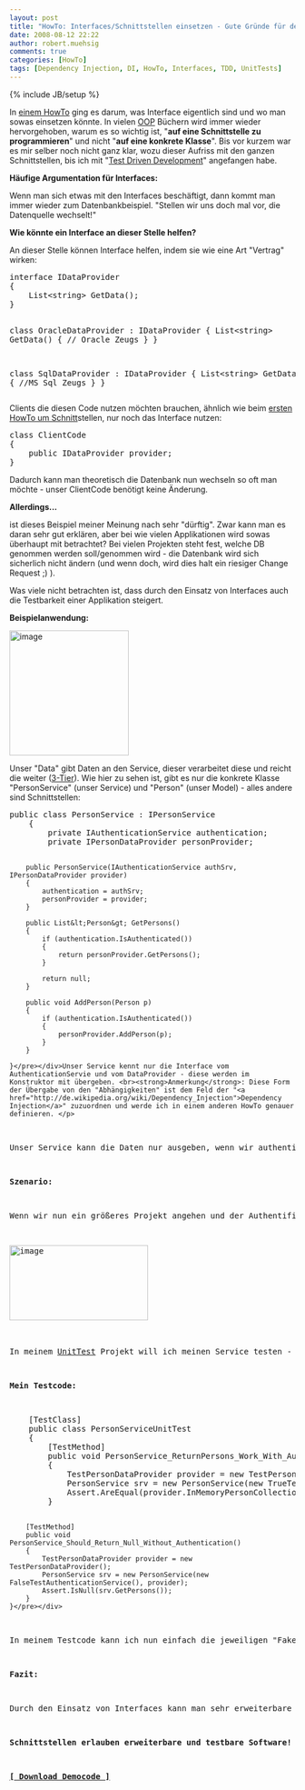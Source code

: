 ```yaml
---
layout: post
title: "HowTo: Interfaces/Schnittstellen einsetzen - Gute Gründe für den Einsatz von Schnittstellen"
date: 2008-08-12 22:22
author: robert.muehsig
comments: true
categories: [HowTo]
tags: [Dependency Injection, DI, HowTo, Interfaces, TDD, UnitTests]
---
```

{% include JB/setup %}
<p>In <a href="{{BASE_PATH}}/2007/11/28/howto-interfacesschnittstellen-verstehen-mal-auf-simple-art-und-weise/">einem HowTo</a> ging es darum, was Interface eigentlich sind und wo man sowas einsetzen könnte. In vielen <a href="http://de.wikipedia.org/wiki/Objektorientierte_Programmierung">OOP</a> Büchern wird immer wieder hervorgehoben, warum es so wichtig ist, "<strong>auf eine Schnittstelle zu programmieren</strong>" und nicht "<strong>auf eine konkrete Klasse</strong>". Bis vor kurzem war es mir selber noch nicht ganz klar, wozu dieser Aufriss mit den ganzen Schnittstellen, bis ich mit "<a href="http://de.wikipedia.org/wiki/Testgetriebene_Entwicklung">Test Driven Development</a>" angefangen habe.</p> <p><strong>Häufige Argumentation für Interfaces:</strong></p> <p>Wenn man sich etwas mit den Interfaces beschäftigt, dann kommt man immer wieder zum Datenbankbeispiel. "Stellen wir uns doch mal vor, die Datenquelle wechselt!"</p> <p><strong>Wie könnte ein Interface an dieser Stelle helfen?</strong></p> <p>An dieser Stelle können Interface helfen, indem sie wie eine Art "Vertrag" wirken:</p> <p> <div class="wlWriterSmartContent" id="scid:812469c5-0cb0-4c63-8c15-c81123a09de7:42081a2e-dfab-4e36-8c90-2d1dcced7b9c" style="padding-right: 0px; display: inline; padding-left: 0px; float: none; padding-bottom: 0px; margin: 0px; padding-top: 0px"><pre name="code" class="c">interface IDataProvider
{
	List&lt;string&gt; GetData();
}

class OracleDataProvider : IDataProvider
{
	List&lt;string&gt; GetData()
	{
	// Oracle Zeugs
	}
}

class SqlDataProvider : IDataProvider
{
	List&lt;string&gt; GetData()
	{
	//MS Sql Zeugs
	}
}</pre></div></p>
<p>Clients die diesen Code nutzen möchten brauchen, ähnlich wie beim <a href="{{BASE_PATH}}/2007/11/28/howto-interfacesschnittstellen-verstehen-mal-auf-simple-art-und-weise/">ersten HowTo um Schnitt</a>stellen, nur noch das Interface nutzen:</p>
<p>
<div class="wlWriterSmartContent" id="scid:812469c5-0cb0-4c63-8c15-c81123a09de7:b6285396-cc7f-4e46-956b-ce0ff01d2ab2" style="padding-right: 0px; display: inline; padding-left: 0px; float: none; padding-bottom: 0px; margin: 0px; padding-top: 0px"><pre name="code" class="c#">class ClientCode
{
	public IDataProvider provider;
}</pre></div></p>
<p>Dadurch kann man theoretisch die Datenbank nun wechseln so oft man möchte - unser ClientCode benötigt keine Änderung.</p>
<p><strong>Allerdings...</strong></p>
<p>ist dieses Beispiel meiner Meinung nach sehr "dürftig". Zwar kann man es daran sehr gut erklären, aber bei wie vielen Applikationen wird sowas überhaupt mit betrachtet? Bei vielen Projekten steht fest, welche DB genommen werden soll/genommen wird - die Datenbank wird sich sicherlich nicht ändern (und wenn doch, wird dies halt ein riesiger Change Request ;) ).</p>
<p>Was viele nicht betrachten ist, dass durch den Einsatz von Interfaces auch die Testbarkeit einer Applikation steigert.</p>
<p><strong>Beispielanwendung:</strong></p>
<p><a href="{{BASE_PATH}}/assets/wp-images/image520.png"><img style="border-right: 0px; border-top: 0px; border-left: 0px; border-bottom: 0px" height="220" alt="image" src="{{BASE_PATH}}/assets/wp-images/image-thumb498.png" width="210" border="0"></a> </p>
<p>Unser "Data" gibt Daten an den Service, dieser verarbeitet diese und reicht die weiter (<a href="{{BASE_PATH}}/2008/07/09/howto-3-tier-3-schichten-architektur/">3-Tier</a>). Wie hier zu sehen ist, gibt es nur die konkrete Klasse "PersonService" (unser Service) und "Person" (unser Model) - alles andere sind Schnittstellen:</p>
<p>
<div class="wlWriterSmartContent" id="scid:812469c5-0cb0-4c63-8c15-c81123a09de7:36136e9d-8194-4d29-8427-bc2c1c06bf37" style="padding-right: 0px; display: inline; padding-left: 0px; float: none; padding-bottom: 0px; margin: 0px; padding-top: 0px"><pre name="code" class="c#">public class PersonService : IPersonService
    {
        private IAuthenticationService authentication;
        private IPersonDataProvider personProvider;

        public PersonService(IAuthenticationService authSrv, IPersonDataProvider provider)
        {
            authentication = authSrv;
            personProvider = provider;
        }

        public List&lt;Person&gt; GetPersons()
        {
            if (authentication.IsAuthenticated())
            {
                return personProvider.GetPersons();
            }
            
            return null;
        }

        public void AddPerson(Person p)
        {
            if (authentication.IsAuthenticated())
            {
                personProvider.AddPerson(p);
            }
        }

    }</pre></div>Unser Service kennt nur die Interface vom AuthenticationServie und vom DataProvider - diese werden im Konstruktor mit übergeben. <br><strong>Anmerkung</strong>: Diese Form der Übergabe von den "Abhängigkeiten" ist dem Feld der "<a href="http://de.wikipedia.org/wiki/Dependency_Injection">Dependency Injection</a>" zuzuordnen und werde ich in einem anderen HowTo genauer definieren. </p>
<p>Unser Service kann die Daten nur ausgeben, wenn wir authentifiziert sind.</p>
<p><strong>Szenario:</strong></p>
<p>Wenn wir nun ein größeres Projekt angehen und der Authentifizierungsmechanismus nicht so einfach ist und auch Fremdsysteme mit einbezieht, dann wäre es ja nett, wenn man während der Entwicklung eine Art "Fake" aufsetzen kann. Durch die Interface ist es sehr einfach, sowas zu machen:</p>
<p><a href="{{BASE_PATH}}/assets/wp-images/image521.png"><img style="border-right: 0px; border-top: 0px; border-left: 0px; border-bottom: 0px" height="132" alt="image" src="{{BASE_PATH}}/assets/wp-images/image-thumb499.png" width="244" border="0"></a> </p>
<p>In meinem <a href="{{BASE_PATH}}/2008/05/22/howto-einfache-tests-unittests-oder-keine-angst-vor-unittests/">UnitTest</a> Projekt will ich meinen Service testen - und <a href="{{BASE_PATH}}/2008/08/05/howto-unittests-und-einfhrung-in-mocking-mit-rhinomocks/">nur diesen(!).</a> dafür habe ich mit ein "TestPersonDataProvider" erstellt, der "IPersonDataProvider" implementiert und jeweils ein AuthenticationService, welcher mir sagt, dass ich authentifiziert bin, oder nicht.</p>
<p><strong>Mein Testcode:</strong></p>
<div class="wlWriterSmartContent" id="scid:812469c5-0cb0-4c63-8c15-c81123a09de7:2fce7e11-72f3-4da6-94fa-e71eb33229d0" style="padding-right: 0px; display: inline; padding-left: 0px; float: none; padding-bottom: 0px; margin: 0px; padding-top: 0px"><pre name="code" class="c#">    [TestClass]
    public class PersonServiceUnitTest
    {
        [TestMethod]
        public void PersonService_ReturnPersons_Work_With_Authentication()
        {
            TestPersonDataProvider provider = new TestPersonDataProvider();
            PersonService srv = new PersonService(new TrueTestAuthenticationService(), provider);
            Assert.AreEqual(provider.InMemoryPersonCollection.Count, srv.GetPersons().Count);
        }

        [TestMethod]
        public void PersonService_Should_Return_Null_Without_Authentication()
        {
            TestPersonDataProvider provider = new TestPersonDataProvider();
            PersonService srv = new PersonService(new FalseTestAuthenticationService(), provider);
            Assert.IsNull(srv.GetPersons());
        }
    }</pre></div>
<p>In meinem Testcode kann ich nun einfach die jeweiligen "Fakes" übergeben - ohne den Clientcode ändern zu müssen.</p>
<p><strong>Fazit:</strong></p>
<p>Durch den Einsatz von Interfaces kann man sehr erweiterbare Systeme machen - ein Beispiel ist z.B. das <a href="http://asp.net/mvc">MVC Framework von Microsoft</a>. Der Nebeneffekt ist natürlich auch, dass man die Datenquelle wechseln kann oder dass man einfache Fakes in den Tests, aber auch im Produktionscode verwenden kann (jedenfalls bevor auf "Release" gedrückt wird ;)).</p>
<p><strong>Schnittstellen erlauben erweiterbare und testbare Software!</strong></p>
<p><strong><a href="{{BASE_PATH}}/assets/files/democode/whyinterfaces/whyinterfaces.zip">[ Download Democode ]</a></strong></p>
